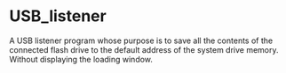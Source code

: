 # USB_listener
A USB listener program whose purpose is to save all the contents of the connected flash drive to the default address of the system drive memory. Without displaying the loading window.
